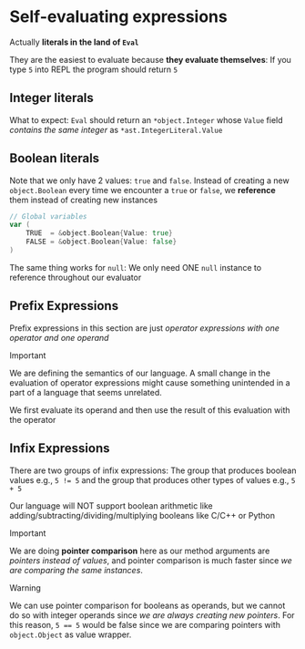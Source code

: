 # Self-evaluating expressions

Actually **literals in the land of `Eval`**

They are the easiest to evaluate because **they evaluate themselves**: If you type `5` into REPL the program should return `5`

## Integer literals

What to expect: `Eval` should return an `*object.Integer` whose `Value` field _contains the same integer_ as `*ast.IntegerLiteral.Value`

## Boolean literals

Note that we only have 2 values: `true` and `false`. Instead of creating a new `object.Boolean` every time we encounter a `true` or `false`, we **reference** them instead of creating new instances

```go
// Global variables
var (
	TRUE  = &object.Boolean{Value: true}
	FALSE = &object.Boolean{Value: false}
)
```

The same thing works for `null`: We only need ONE `null` instance to reference throughout our evaluator

## Prefix Expressions

Prefix expressions in this section are just _operator expressions with one operator and one operand_

> [!IMPORTANT]
> We are defining the semantics of our language. A small change in the evaluation of operator expressions might cause something unintended in a part of a language that seems unrelated.

We first evaluate its operand and then use the result of this evaluation with the operator

## Infix Expressions

There are two groups of infix expressions: The group that produces boolean values e.g., `5 != 5` and the group that produces other types of values e.g., `5 + 5`

Our language will NOT support boolean arithmetic like adding/subtracting/dividing/multiplying booleans like C/C++ or Python

> [!IMPORTANT]
> We are doing **pointer comparison** here as our method arguments are _pointers instead of values_, and pointer comparison is much faster since _we are comparing the same instances_.

> [!WARNING]
> We can use pointer comparison for booleans as operands, but we cannot do so with integer operands since _we are always creating new pointers_. For this reason, `5 == 5` would be false since we are comparing pointers with `object.Object` as value wrapper.
